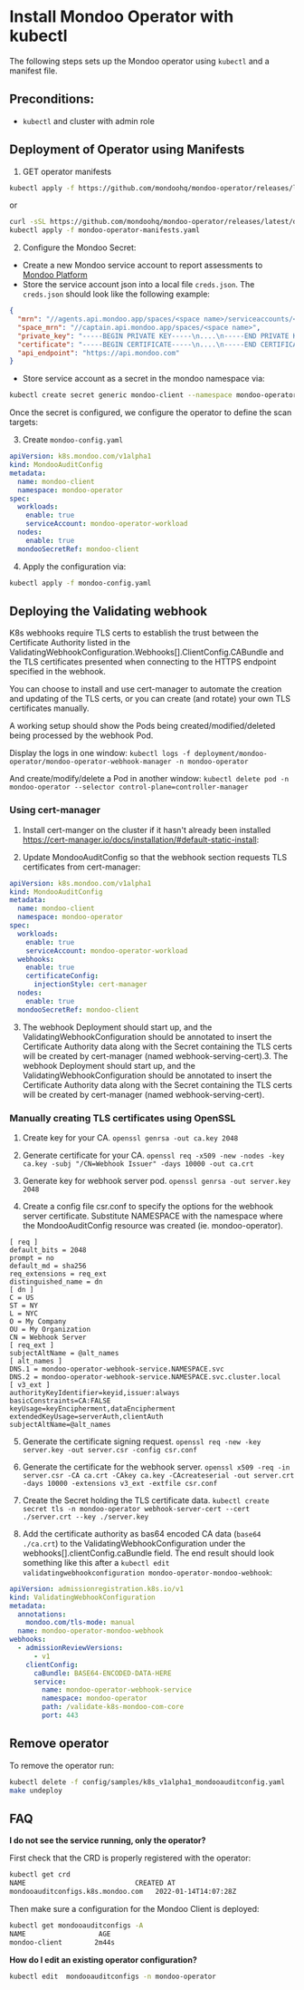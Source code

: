 # Install Mondoo Operator with kubectl

The following steps sets up the Mondoo operator using `kubectl` and a manifest file.

## Preconditions:

- `kubectl` and cluster with admin role

## Deployment of Operator using Manifests

1. GET operator manifests

```bash
kubectl apply -f https://github.com/mondoohq/mondoo-operator/releases/latest/download/mondoo-operator-manifests.yaml
```

or

```bash
curl -sSL https://github.com/mondoohq/mondoo-operator/releases/latest/download/mondoo-operator-manifests.yaml > mondoo-operator-manifests.yaml
kubectl apply -f mondoo-operator-manifests.yaml
```

2. Configure the Mondoo Secret:

- Create a new Mondoo service account to report assessments to [Mondoo Platform](https://mondoo.com/docs/platform/service_accounts)
- Store the service account json into a local file `creds.json`. The `creds.json` should look like the following example:

```json
{
  "mrn": "//agents.api.mondoo.app/spaces/<space name>/serviceaccounts/<Key ID>",
  "space_mrn": "//captain.api.mondoo.app/spaces/<space name>",
  "private_key": "-----BEGIN PRIVATE KEY-----\n....\n-----END PRIVATE KEY-----\n",
  "certificate": "-----BEGIN CERTIFICATE-----\n....\n-----END CERTIFICATE-----\n",
  "api_endpoint": "https://api.mondoo.com"
}
```

- Store service account as a secret in the mondoo namespace via:

```bash
kubectl create secret generic mondoo-client --namespace mondoo-operator --from-file=config=creds.json
```

Once the secret is configured, we configure the operator to define the scan targets:

3. Create `mondoo-config.yaml`

```yaml
apiVersion: k8s.mondoo.com/v1alpha1
kind: MondooAuditConfig
metadata:
  name: mondoo-client
  namespace: mondoo-operator
spec:
  workloads:
    enable: true
    serviceAccount: mondoo-operator-workload
  nodes:
    enable: true
  mondooSecretRef: mondoo-client
```

4. Apply the configuration via:

```bash
kubectl apply -f mondoo-config.yaml
```

## Deploying the Validating webhook

K8s webhooks require TLS certs to establish the trust between the Certificate Authority listed in the ValidatingWebhookConfiguration.Webhooks[].ClientConfig.CABundle and the TLS certificates presented when connecting to the HTTPS endpoint specified in the webhook.

You can choose to install and use cert-manager to automate the creation and updating of the TLS certs, or you can create (and rotate) your own TLS certificates manually.

A working setup should show the Pods being created/modified/deleted being processed by the webhook Pod.

Display the logs in one window:
`kubectl logs -f deployment/mondoo-operator/mondoo-operator-webhook-manager -n mondoo-operator`

And create/modify/delete a Pod in another window:
`kubectl delete pod -n mondoo-operator --selector control-plane=controller-manager`

### Using cert-manager

1. Install cert-manger on the cluster if it hasn't already been installed https://cert-manager.io/docs/installation/#default-static-install:

2. Update MondooAuditConfig so that the webhook section requests TLS certificates from cert-manager:

```yaml
apiVersion: k8s.mondoo.com/v1alpha1
kind: MondooAuditConfig
metadata:
  name: mondoo-client
  namespace: mondoo-operator
spec:
  workloads:
    enable: true
    serviceAccount: mondoo-operator-workload
  webhooks:
    enable: true
    certificateConfig:
      injectionStyle: cert-manager
  nodes:
    enable: true
  mondooSecretRef: mondoo-client
```

3. The webhook Deployment should start up, and the ValidatingWebhookConfiguration should be annotated to insert the Certificate Authority data along with the Secret containing the TLS certs will be created by cert-manager (named webhook-serving-cert).3. The webhook Deployment should start up, and the ValidatingWebhookConfiguration should be annotated to insert the Certificate Authority data along with the Secret containing the TLS certs will be created by cert-manager (named webhook-serving-cert).

### Manually creating TLS certificates using OpenSSL

1. Create key for your CA.
   `openssl genrsa -out ca.key 2048`

2. Generate certificate for your CA.
   `openssl req -x509 -new -nodes -key ca.key -subj "/CN=Webhook Issuer" -days 10000 -out ca.crt`

3. Generate key for webhook server pod.
   `openssl genrsa -out server.key 2048`

4. Create a config file csr.conf to specify the options for the webhook server certificate. Substitute NAMESPACE with the namespace where the MondooAuditConfig resource was created (ie. mondoo-operator).

```
[ req ]
default_bits = 2048
prompt = no
default_md = sha256
req_extensions = req_ext
distinguished_name = dn
[ dn ]
C = US
ST = NY
L = NYC
O = My Company
OU = My Organization
CN = Webhook Server
[ req_ext ]
subjectAltName = @alt_names
[ alt_names ]
DNS.1 = mondoo-operator-webhook-service.NAMESPACE.svc
DNS.2 = mondoo-operator-webhook-service.NAMESPACE.svc.cluster.local
[ v3_ext ]
authorityKeyIdentifier=keyid,issuer:always
basicConstraints=CA:FALSE
keyUsage=keyEncipherment,dataEncipherment
extendedKeyUsage=serverAuth,clientAuth
subjectAltName=@alt_names
```

5. Generate the certificate signing request.
   `openssl req -new -key server.key -out server.csr -config csr.conf`

6. Generate the certificate for the webhook server.
   `openssl x509 -req -in server.csr -CA ca.crt -CAkey ca.key -CAcreateserial -out server.crt -days 10000 -extensions v3_ext -extfile csr.conf`

7. Create the Secret holding the TLS certificate data.
   `kubectl create secret tls -n mondoo-operator webhook-server-cert --cert ./server.crt --key ./server.key`

8. Add the certificate authority as bas64 encoded CA data (`base64 ./ca.crt`) to the ValidatingWebhookConfiguration under the webhooks[].clientConfig.caBundle field. The end result should look something like this after a `kubectl edit validatingwebhookconfiguration mondoo-operator-mondoo-webhook`:

```yaml
apiVersion: admissionregistration.k8s.io/v1
kind: ValidatingWebhookConfiguration
metadata:
  annotations:
    mondoo.com/tls-mode: manual
  name: mondoo-operator-mondoo-webhook
webhooks:
  - admissionReviewVersions:
      - v1
    clientConfig:
      caBundle: BASE64-ENCODED-DATA-HERE
      service:
        name: mondoo-operator-webhook-service
        namespace: mondoo-operator
        path: /validate-k8s-mondoo-com-core
        port: 443
```

## Remove operator 

To remove the operator run: 
```bash
kubectl delete -f config/samples/k8s_v1alpha1_mondooauditconfig.yaml
make undeploy
```

## FAQ

**I do not see the service running, only the operator?**

First check that the CRD is properly registered with the operator:

```bash
kubectl get crd
NAME                           CREATED AT
mondooauditconfigs.k8s.mondoo.com   2022-01-14T14:07:28Z
```

Then make sure a configuration for the Mondoo Client is deployed:

```bash
kubectl get mondooauditconfigs -A
NAME                  AGE
mondoo-client        2m44s
```

**How do I edit an existing operator configuration?**

```bash
kubectl edit  mondooauditconfigs -n mondoo-operator
```
